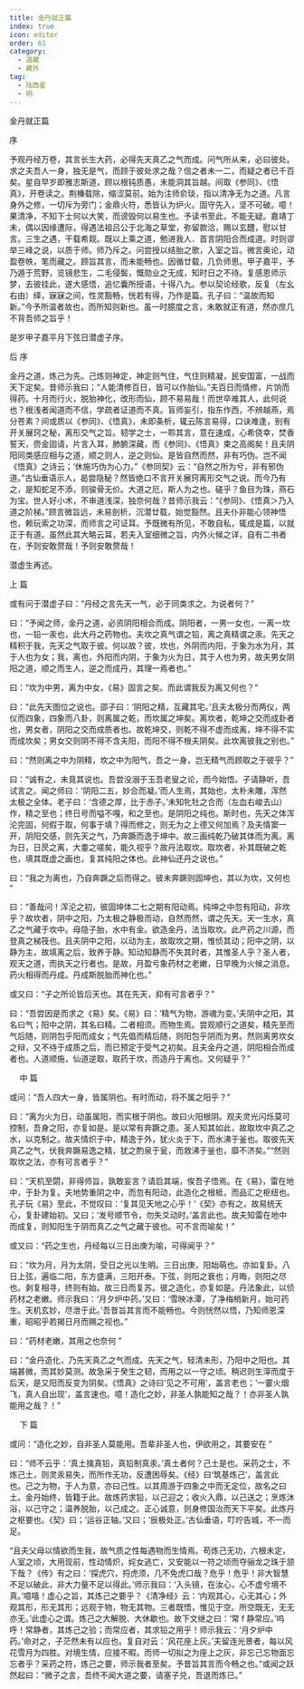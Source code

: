 ```yaml
---
title: 金丹就正篇
index: true
icon: editor
order: 61
category:
  - 道藏
  - 藏外
tag:
  - 陆西星
  - 明
---
```


金丹就正篇  

序  

予观丹经万卷，其言长生大药，必得先天真乙之气而成。问气所从来，必曰彼处。求之夫吾人一身，独无是气，而顾于彼处求之哉？信之者未一二，而疑之者已千百矣。星自早岁即雅志斯道，顾以根钝质愚，未能洞其旨越。间取《参同》、《悟真》，开卷读之。荆榛载除，缩涩莫前。始为注师俞琰，指以清净无为之道。凡言身外之修，一切斥为旁门；金鼎火符，悉皆认为炉火。固守先入，坚不可破。噫！果清净，不知下士何以大笑，而谤毁何以易生也。予读书至此，不能无疑。嘉靖丁未，偶以因缘遭际，得遇法祖吕公于北海之草堂，弥留款洽，赐以玄醴，慰以甘言。三生之遇，干载希觌。既以上乘之道，勉进我人．首言阴阳合而成道。时则谬举三峰之说，以质于师。师乃斥之。问尝授以结胎之歌，入室之旨。微言奥论，动盈卷帙，笔而藏之。顾旨其言，而未能畅也。因循廿载，几负师思。甲子嘉平，予乃遁于荒野，览镜悲生，二毛侵鬓，慨勋业之无成，知时日之不待。复感恩师示梦，去彼挂此，遂大感悟，追忆囊所授语，十得八九。参以契论经歌，反复（左幺右由）绎，寐寐之间，性灵豁畅，恍若有得，乃作是篇。孔子曰：“温故而知新。”今予所温者故也，而所知则新也。虽一时臆度之言，未敢就正有道，然亦庶几不背吾师之旨乎！  

是岁甲子嘉平月下弦日潜虚子序。  

后 序  

金丹之道，炼己为先。己炼则神定，神定则气住，气住则精凝，民安国富，一战而天下定矣。昔师示我曰；“人能清修百日，皆可以作胎仙。”夫百日而情修，片饷而得药。十月而行火，脱胎神化，改形而仙，顾不易易哉！而世卒难其人，此何说也？根浅者闻道而不信，学疏者证道而不真。盲师妄引，指东作西，不辨越燕，焉分苍素？间或质以《参同》、《悟真》，未即条析，辄云陈言易得，口诀难逢，别有开关展窍之秘，离形交气之旨。韧学之士，一聆其言，意在速成，心希侥幸，焚香誓天，赍金固请，片言入耳，肺腑深藏，而《参同》、《悟真》束之高阁矣！且夫阴阳同类感应相与之道，顺之则人，逆之则仙。是皆自然而然，非有巧伪。岂不闻《悟真》之诗云；‘休施巧伪为心力。”《参同契》云：“自然之所为兮，非有邪伪道。”古仙垂语示人，曷尝隐秘？然皆绝口不言开关展窍离形交气之说。而今乃有之，是知蛇足不添，则骏骨无价。大道之厄，斯人为之也。磋乎？鱼目为珠，燕石为宝。世人好小术，不审道浅深，独奈何哉？昔师示我云：“《参同》、《悟真＞乃入道之阶梯。”顾言微旨远，未易剖析，沉潜廿载，始觉豁然。且夫仆非能心领神悟也，赖玩索之功深，而师言之可证耳。予既微有所见，不敢自私，辄成是篇，以就正于有道。虽然此其大略云耳，若夫入室细微之旨，内外火候之详，自有二书者在，予则安敢赘哉！予则安敢赘哉！  

潜虚生再述。  

上 篇  

或有问于潜虚子曰：“丹经之言先天一气，必于同类求之。为说者何？”  

曰：“予闻之师，金丹之道，必资阴阳相合而成。阴阳者，一男一女也，一离一坎也，一铅一汞也，此大丹之药物也。夫坎之真气谓之铅，离之真精谓之汞。先天之精积于我，先天之气取于彼。何以故？彼，坎也，外阴而内阳，于象为水为月，其于人也为女；我，离也，外阳而内阴，于象为火为日，其于人也为男，故夫男女阴阳之道，顺之而生人，逆之而成丹，其理一焉者也。”  

曰：“坎为中男，离为中女，《易》固言之矣。而此谓我反为离又何也？”  

曰：“此先天图位之说也。邵子曰：‘阴阳之精，互藏其宅。’且夫太极分而两仪，两仪而四象，四象而八卦，则离属之乾，而坎属之坤矣。离坎者，乾坤之交而成卦者也，男女者，阴阳之交而成质者也。故乾坤交，则乾不得不虚而成离，坤不得不实而成坎矣；男女交则阴不得不含夫阳，而阳不得不根夫阴矣。此坎离彼我之别也。”  

曰：“然则离之中为阴精，坎之中为阳气，吾之一身，岂无精气而顾取之于彼乎？”  

曰：“诚有之，未竟其说也。吾尝没溺于玉吾老叟之论，而今始悟。子请静听，吾试言之。闻之师曰：‘阴阳二五，妙合而凝。’而人生焉，其始也，太朴未雕，浑然太极之全体。老子曰：‘含德之厚，比于赤子。’未知牝牡之合而（左血右峻去山）作，精之至也；终日号而嗌不嘎，和之至也。是阴阳之纯也。斯时也，先天之体浑沦完固，何假于取，何事于填？得而修之，则无为之上德又何加焉？及夫情窦一开，阴阳交感，则先天之气，乃奔蹶而逸于坤中。故三画纯乾乃破其体而为离。离为日，日昃之离，大耋之嗟矣，能久视乎？故丹法取坎。取坎者，补其既破之乾也，填其既虚之画也，复其纯阳之体也。此神仙还丹之说也。”  

曰：“我之为离也，乃自奔蹶之后而得之。彼未奔蹶则固坤也，其以为坎，又何也  ”  

曰：“善哉问！浑沦之初，彼固坤体二七之期有阳动焉。纯坤之中忽有阳动，非坎乎？故坎者，阴中之阳，乃太极之静极而动，自然而然，谓之先天。天一生水，真乙之气藏于坎中。母隐子胎，水中有金。欲造金丹，法当取坎。此产药之川源，而登真之梯筏也。且夫阴中之阳，以动为主，故取坎之期，惟侦其动；阳中之阴，以静为主，故填离之后，致养于静。知动知静而不失其时者，其惟圣人乎？圣人者，观天之道，而执天之行者也。是故，月盈亏象药材之老嫩，日早晚为火候之消息。药火相得而丹成。丹成斯脱胎而神化也。”  

或又曰：“子之所论皆后天也。其在先天，抑有可言者乎？”  

曰：“吾尝因是而求之《易》矣。《易》曰：‘精气为物，游魂为变。’夫阴中之阳，其名曰气；阳中之阴，其名曰精。二者相须。而物生焉。尝观顺行之道矣，精先至而气后随，则阴包乎阳而成女；气先倡而精后随，则阳包乎阴而为男。然则离男坎女之辩，又不待于成质之后，而已预定于受气之初矣。且夫金丹之道，阴阳相合而成者也。人道顺施，仙道逆取，取药于坎，而造丹于离也。又何疑乎？”  

　 中 篇  

或问：“吾人四大一身，皆属阴也。有时而动，将不属之阳乎？”  

曰：“离为火为日，动虽属阳，而实根于阴也。故曰火阳根阴。观夫灵光闪烁莫可控制，吾身之阳，亦复如是。是以常有奔蹶之患。圣人知其如此，故取坎中真乙之水，以克制之。故夫情炽于中，精逸于外，犹火炎于下，而水沸于釜也。取彼先天真乙之气，伏我奔蹶易逸之精，犹之酌泉于瓮，而救沸于釜也，靡不济矣。”“然则取坎之法，亦有可言者乎？”  

曰：“天机至閟，非得师旨，孰敢妄言？请启其端，俟吾子悟焉。在《易》，雷在地中，于卦为复。夫地势重阴之中，而忽有阳动，此造化之根柢，而品汇之枢纽也。孔子玩《易》至此，不觉叹曰：‘复其见天地之心乎！’《契》亦有之，故易统天心，复卦建始初。又曰；‘发号顺节令，勿失爻动时。’盖言此也。故夫知雷在地中而成复，则知阳生于阴而真乙之气之藏于彼也。可不言而喻矣！”  

或又曰：“药之生也，丹经每以三日出庚为喻，可得闻乎？”  

曰：“坎为月，月为太阴，受日之光以生明。三日出庚，阳始萌也。亦如复卦。八日上弦，遍临二阳，东方盛满，三阳开泰。下弦，则阳之衰也；月晦，则阳之尽也。剥复相寻，终则有始。故三日而复苏。彼之造化，亦复如是。丹法象此，以侦药材之老嫩。师示我曰：‘月夕炉中药。’又曰：‘雪映冰潭，了净梅梢新月，始可药生。天机玄妙，尽泄于此。’吾昔旨其言而不能畅也。今则恍然以悟，乃知师恩深重，昭昭乎若揭日月而赐之视也。”  

曰：“药材老嫩，其用之也奈何  ”  

曰：“金丹造化，乃先天真乙之气而成。先天之气，轻清未形，乃阳中之阳也。其端甚微，而其妙莫测。故急采于癸生之韧，而用之以一守之顷。稍迟则生滓而度于后天，是又阳而反变为阴矣。《悟真》之诗曰‘见之不可用’，盖言老也；‘一霎火烟飞，真人自出现’，盖言速也。噫！造化之妙，非圣人孰能知之哉？！亦非圣人孰能用之哉？！”  

　 下 篇  

或问：“造化之妙，自非圣人莫能用。吾辈非圣人也，伊欲用之，其要安在  ”  

曰：“师不云乎：‘真土擒真铅，真铅制真汞。’真土者何？己土是也。采药之士，不炼己土，则灵汞易失，而所作无功，反遭困辱矣。《经》曰‘筑基炼己’，盖言此也。己之为物，于人为意，亦曰己性。以其周游于四象之中而无定位，故名之曰土。金丹始终，皆籍于此。故炼药求铅，以己迎之；收火入鼎，以己送之；烹炼沐浴，以己守之；温养脱胎，以己成之。正心诚意，则身修国治而天下平矣。此炼丹之枢要也。《契》曰；‘运谷正轴。’又曰；‘辰极处正。’古仙垂语，叮咛告城，不一而足。  

“且夫父母以情欲而生我，故气质之性每遇物而生情焉。苟炼己无功，六根未定，人室之顷，大用现前，性动情炽，姹女逃亡，又安能以一符之顷而夺骊龙之珠于颔下哉？《传》有之曰：‘探虎穴，捋虎须，几不免虎口哉？危乎！危乎！非大智慧不足以破此，非大力量不足以得此。’师示我曰：‘入头镜，在汝心，心不虚兮境不真。’噫嘻！虚心之旨，其炼己之要乎？《清净经》云：‘内观其心，心无其心；外观其形，形无其形；远观于物，物无其物。三者既悟，惟见于空。所空既无，无无亦无。’此虚心之谓。炼己之大解脱、大休歇也。故下文继之曰：‘常 f 静常应。’呜呼！常静者，其炼己之验；而常应者，其求铅之用乎！师示我云：‘月夕炉中药。’命对之，子茫然未有以应也。复自对云：‘风花座上灰。’夫留连光景者，每以风花雪月为四胜。对境生情，应接不暇。而师一切拟之为座上之灰，非忘己忘物面忘忘者乎？采药之符，炼己之要，师示我者至矣。予昔旨其言而今畅之也。”或闻之跃然起曰：“微子之言，吾终不闻大道之要，请塞子兑，吾退而炼已。”  

